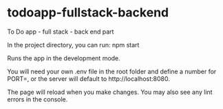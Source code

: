 # todoapp-fullstack-backend

To Do app - full stack - back end part

In the project directory, you can run:
npm start

Runs the app in the development mode.

You will need your own .env file in the root folder and define a number for PORT=,
or the server will default to http://localhost:8080.

The page will reload when you make changes.
You may also see any lint errors in the console.
